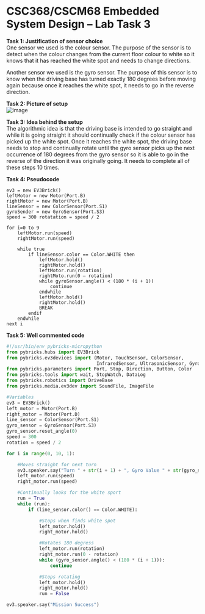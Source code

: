 # CSC368/CSCM68 Embedded System Design – Lab Task 3

**Task 1: Justification of sensor choice**  
One sensor we used is the colour sensor. The purpose of the sensor is to detect
when the colour changes from the current floor colour to white so it knows that
it has reached the white spot and needs to change directions.

Another sensor we used is the gyro sensor. The purpose of this sensor is to know
when the driving base has turned exactly 180 degrees before moving again because
once it reaches the white spot, it needs to go in the reverse direction.

**Task 2: Picture of setup**  
![image](./task_3.jpeg)

**Task 3: Idea behind the setup**  
The algorithmic idea is that the driving base is intended to go straight and
while it is going straight it should continually check if the colour sensor has
picked up the white spot. Once it reaches the white spot, the driving base needs
to stop and continually rotate until the gyro sensor picks up the next
occurrence of 180 degrees from the gyro sensor so it is able to go in the
reverse of the direction it was originally going. It needs to complete all of
these steps 10 times.

**Task 4: Pseudocode**

```pseudocode
ev3 = new EV3Brick()
leftMotor = new Motor(Port.B)
rightMotor = new Motor(Port.B)
lineSensor = new ColorSensor(Port.S1)
gyroSender = new GyroSensor(Port.S3)
speed = 300 rotatation = speed / 2

for i=0 to 9
    leftMotor.run(speed)
    rightMotor.run(speed)

    while true
        if lineSensor.color == Color.WHITE then
            leftMotor.hold()
            rightMotor.hold()
            leftMotor.run(rotation)
            rightMoto.run(0 – rotation)
            while gyroSensor.angle() < (180 * (i + 1))
                continue
            endwhile
			leftMotor.hold()
            rightMotor.hold()
            BREAK
		endif
	endwhile
next i

```

**Task 5: Well commented code**

```python
#!/usr/bin/env pybricks-micropython
from pybricks.hubs import EV3Brick
from pybricks.ev3devices import (Motor, TouchSensor, ColorSensor,
                                 InfraredSensor, UltrasonicSensor, GyroSensor)
from pybricks.parameters import Port, Stop, Direction, Button, Color
from pybricks.tools import wait, StopWatch, DataLog
from pybricks.robotics import DriveBase
from pybricks.media.ev3dev import SoundFile, ImageFile

#Variables
ev3 = EV3Brick()
left_motor = Motor(Port.B)
right_motor = Motor(Port.D)
line_sensor = ColorSensor(Port.S1)
gyro_sensor = GyroSensor(Port.S3)
gyro_sensor.reset_angle(0)
speed = 300
rotation = speed / 2

for i in range(0, 10, 1):

    #Moves straight for next turn
    ev3.speaker.say("Turn " + str(i + 1) + ", Gyro Value " + str(gyro_sensor.angle()))
    left_motor.run(speed)
    right_motor.run(speed)

    #Continually looks for the white sport
    run = True
    while (run):
        if (line_sensor.color() == Color.WHITE):

            #Stops when finds white spot
            left_motor.hold()
            right_motor.hold()

            #Rotates 180 degress
            left_motor.run(rotation)
            right_motor.run(0 - rotation)
            while (gyro_sensor.angle() < (180 * (i + 1))):
                continue

            #Stops rotating
            left_motor.hold()
            right_motor.hold()
            run = False

ev3.speaker.say("Mission Success")
```

